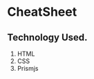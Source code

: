 # CheatSheet 
<h2>Technology Used.</h2>
<ol>
  <li>HTML</li>
  <li>CSS</li>
  <li>Prismjs</li>
  </ol>
